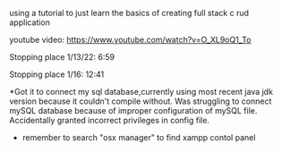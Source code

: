 using a tutorial to just learn the basics of creating full stack c rud application

youtube video: https://www.youtube.com/watch?v=O_XL9oQ1_To

Stopping place 1/13/22: 6:59

Stopping place 1/16: 12:41

*Got it to connect my sql database,currently using most recent java jdk version because it couldn't compile without. Was struggling to connect mySQL database because of improper configuration of mySQL file. Accidentally granted incorrect privileges in config file.
* remember to search "osx manager" to find xampp contol panel